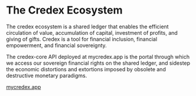 # The Credex Ecosystem

The credex ecosystem is a shared ledger that enables the efficient circulation of value, accumulation of capital, investment of profits, and giving of gifts. Credex is a tool for financial inclusion, financial empowerment, and financial sovereignty.

The credex-core API deployed at mycredex.app is the portal through which we access our sovereign financial rights on the shared ledger, and sidestep the economic distortions and extortions imposed by obsolete and destructive monetary paradigms.

[mycredex.app](https://docs.mycredex.app/index.html)
